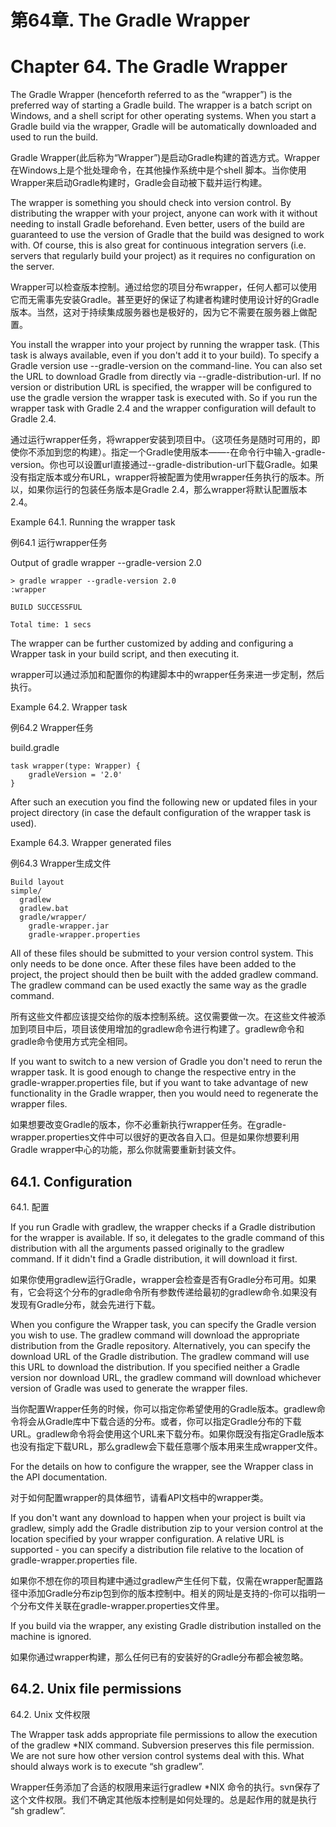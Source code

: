 # **第64章. The Gradle Wrapper**

# **Chapter 64. The Gradle Wrapper**

The Gradle Wrapper (henceforth referred to as the “wrapper”) is the preferred way of starting a Gradle build. The wrapper is a batch script on Windows, and a shell script for other operating systems. When you start a Gradle build via the wrapper, Gradle will be automatically downloaded and used to run the build.

Gradle Wrapper(此后称为“Wrapper”)是启动Gradle构建的首选方式。Wrapper在Windows上是个批处理命令，在其他操作系统中是个shell
脚本。当你使用Wrapper来启动Gradle构建时，Gradle会自动被下载并运行构建。

The wrapper is something you should check into version control. By distributing the wrapper with your project, anyone can work with it without needing to install Gradle beforehand. Even better, users of the build are guaranteed to use the version of Gradle that the build was designed to work with. Of course, this is also great for continuous integration servers (i.e. servers that regularly build your project) as it requires no configuration on the server.

Wrapper可以检查版本控制。通过给您的项目分布wrapper，任何人都可以使用它而无需事先安装Gradle。甚至更好的保证了构建者构建时使用设计好的Gradle版本。当然，这对于持续集成服务器也是极好的，因为它不需要在服务器上做配置。

You install the wrapper into your project by running the wrapper task. (This task is always available, even if you don't add it to your build). To specify a Gradle version use --gradle-version on the command-line. You can also set the URL to download Gradle from directly via --gradle-distribution-url. If no version or distribution URL is specified, the wrapper will be configured to use the gradle version the wrapper task is executed with. So if you run the wrapper task with Gradle 2.4 and the wrapper configuration will default to Gradle 2.4.

通过运行wrapper任务，将wrapper安装到项目中。（这项任务是随时可用的，即使你不添加到您的构建）。指定一个Gradle使用版本——-在命令行中输入-gradle-version。你也可以设置url直接通过--gradle-distribution-url下载Gradle。如果没有指定版本或分布URL，wrapper将被配置为使用wrapper任务执行的版本。所以，如果你运行的包装任务版本是Gradle 2.4，那么wrapper将默认配置版本2.4。

Example 64.1. Running the wrapper task

例64.1  运行wrapper任务

Output of gradle wrapper --gradle-version 2.0
```
> gradle wrapper --gradle-version 2.0
:wrapper

BUILD SUCCESSFUL

Total time: 1 secs
```

The wrapper can be further customized by adding and configuring a Wrapper task in your build script, and then executing it.

wrapper可以通过添加和配置你的构建脚本中的wrapper任务来进一步定制，然后执行。

Example 64.2. Wrapper task

例64.2  Wrapper任务

build.gradle
```
task wrapper(type: Wrapper) {
    gradleVersion = '2.0'
}
```

After such an execution you find the following new or updated files in your project directory (in case the default configuration of the wrapper task is used).

Example 64.3. Wrapper generated files

例64.3  Wrapper生成文件
```
Build layout
simple/
  gradlew
  gradlew.bat
  gradle/wrapper/
    gradle-wrapper.jar
    gradle-wrapper.properties
```

All of these files should be submitted to your version control system. This only needs to be done once. After these files have been added to the project, the project should then be built with the added gradlew command. The gradlew command can be used exactly the same way as the gradle command.

所有这些文件都应该提交给你的版本控制系统。这仅需要做一次。在这些文件被添加到项目中后，项目该使用增加的gradlew命令进行构建了。gradlew命令和gradle命令使用方式完全相同。

If you want to switch to a new version of Gradle you don't need to rerun the wrapper task. It is good enough to change the respective entry in the gradle-wrapper.properties file, but if you want to take advantage of new functionality in the Gradle wrapper, then you would need to regenerate the wrapper files.

如果想要改变Gradle的版本，你不必重新执行wrapper任务。在gradle-wrapper.properties文件中可以很好的更改各自入口。但是如果你想要利用Gradle wrapper中心的功能，那么你就需要重新封装文件。

## **64.1. Configuration**

64.1. 配置

If you run Gradle with gradlew, the wrapper checks if a Gradle distribution for the wrapper is available. If so, it delegates to the gradle command of this distribution with all the arguments passed originally to the gradlew command. If it didn't find a Gradle distribution, it will download it first.

如果你使用gradlew运行Gradle，wrapper会检查是否有Gradle分布可用。如果有，它会将这个分布的gradle命令所有参数传递给最初的gradlew命令.如果没有发现有Gradle分布，就会先进行下载。

When you configure the Wrapper task, you can specify the Gradle version you wish to use. The gradlew command will download the appropriate distribution from the Gradle repository. Alternatively, you can specify the download URL of the Gradle distribution. The gradlew command will use this URL to download the distribution. If you specified neither a Gradle version nor download URL, the gradlew command will download whichever version of Gradle was used to generate the wrapper files.

当你配置Wrapper任务的时候，你可以指定你希望使用的Gradle版本。gradlew命令将会从Gradle库中下载合适的分布。或者，你可以指定Gradle分布的下载URL。gradlew命令将会使用这个URL来下载分布。如果你既没有指定Gradle版本也没有指定下载URL，那么gradlew会下载任意哪个版本用来生成wrapper文件。

For the details on how to configure the wrapper, see the Wrapper class in the API documentation.

对于如何配置wrapper的具体细节，请看API文档中的wrapper类。

If you don't want any download to happen when your project is built via gradlew, simply add the Gradle distribution zip to your version control at the location specified by your wrapper configuration. A relative URL is supported - you can specify a distribution file relative to the location of gradle-wrapper.properties file.

如果你不想在你的项目构建中通过gradlew产生任何下载，仅需在wrapper配置路径中添加Gradle分布zip包到你的版本控制中。相关的网址是支持的-你可以指明一个分布文件关联在gradle-wrapper.properties文件里。

If you build via the wrapper, any existing Gradle distribution installed on the machine is ignored.

如果你通过wrapper构建，那么任何已有的安装好的Gradle分布都会被忽略。

## **64.2. Unix file permissions**

64.2. Unix 文件权限

The Wrapper task adds appropriate file permissions to allow the execution of the gradlew *NIX command. Subversion preserves this file permission. We are not sure how other version control systems deal with this. What should always work is to execute “sh gradlew”.

Wrapper任务添加了合适的权限用来运行gradlew *NIX 
命令的执行。svn保存了这个文件权限。我们不确定其他版本控制是如何处理的。总是起作用的就是执行 “sh gradlew”.


